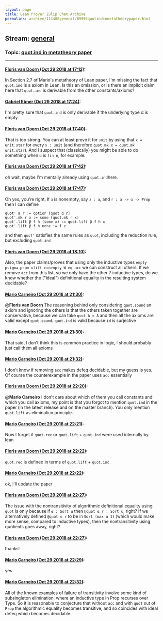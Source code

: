 ```yaml
---
layout: page
title: Lean Prover Zulip Chat Archive 
permalink: archive/113488general/89956quotindinmetatheorypaper.html
---
```


## Stream: [general](index.html)
### Topic: [quot.ind in metatheory paper](89956quotindinmetatheorypaper.html)

---

#### [Floris van Doorn (Oct 29 2018 at 17:12)](https://leanprover.zulipchat.com/#narrow/stream/113488-general/topic/quot.ind%20in%20metatheory%20paper/near/136716513):
In Section 2.7 of Mario's metatheory of Lean paper, I'm missing the fact that `quot.ind` is a axiom in Lean. Is this an omission, or is there an implicit claim here that `quot.ind` is derivable from the other constants/axioms?

#### [Gabriel Ebner (Oct 29 2018 at 17:24)](https://leanprover.zulipchat.com/#narrow/stream/113488-general/topic/quot.ind%20in%20metatheory%20paper/near/136717438):
I'm pretty sure that `quot.ind` is only derivable if the underlying type α is empty.

#### [Floris van Doorn (Oct 29 2018 at 17:40)](https://leanprover.zulipchat.com/#narrow/stream/113488-general/topic/quot.ind%20in%20metatheory%20paper/near/136718421):
That is too strong. You can at least prove it for `unit` by using that `x = unit.star` for every `x : unit` (and therefore `quot.mk x = quot.mk unit.star`). And I suspect that (classically) you might be able to do something when `α` is `fin n`, for example.

#### [Floris van Doorn (Oct 29 2018 at 17:42)](https://leanprover.zulipchat.com/#narrow/stream/113488-general/topic/quot.ind%20in%20metatheory%20paper/near/136718605):
oh wait, maybe I'm mentally already using `quot.ind`here.

#### [Floris van Doorn (Oct 29 2018 at 17:47)](https://leanprover.zulipchat.com/#narrow/stream/113488-general/topic/quot.ind%20in%20metatheory%20paper/near/136718915):
Oh yes, you're right. If `α` is nonempty, say `z : α`, and `r : α -> α -> Prop` then I can define 
```
quot' α r := option (quot α r) 
quot'.mk r x := some (quot.mk r x)
quot'.lift β f h (some x) := quot.lift β f h x
quot'.lift β f h none := f z
```
and then `quot'` satisfies the same rules as `quot`, including the reduction rule, but excluding `quot.ind`

#### [Floris van Doorn (Oct 29 2018 at 18:10)](https://leanprover.zulipchat.com/#narrow/stream/113488-general/topic/quot.ind%20in%20metatheory%20paper/near/136720482):
Also, the paper claims/proves that using only the inductive types `empty psigma psum ulift nonempty W eq acc` we can construct all others. If we remove `acc` from this list, so we only have the other 7 inductive types, do we know whether the ("ideal") definitional equality in the resulting system decidable?

#### [Mario Carneiro (Oct 29 2018 at 21:30)](https://leanprover.zulipchat.com/#narrow/stream/113488-general/topic/quot.ind%20in%20metatheory%20paper/near/136733168):
@**Floris van Doorn** The reasoning behind only considering `quot.sound` an axiom and ignoring the others is that the others taken together are conservative, because we can take `quot A = A` and then all the axioms are valid except `quot.sound`. `quot.ind` is valid because `id` is surjective

#### [Mario Carneiro (Oct 29 2018 at 21:30)](https://leanprover.zulipchat.com/#narrow/stream/113488-general/topic/quot.ind%20in%20metatheory%20paper/near/136733213):
That said, I don't think this is common practice in logic, I should probably just call them all axioms

#### [Mario Carneiro (Oct 29 2018 at 21:32)](https://leanprover.zulipchat.com/#narrow/stream/113488-general/topic/quot.ind%20in%20metatheory%20paper/near/136733320):
I don't know if removing `acc` makes defeq decidable, but my guess is yes. Of course the counterexample in the paper uses `acc` essentially

#### [Floris van Doorn (Oct 29 2018 at 22:20)](https://leanprover.zulipchat.com/#narrow/stream/113488-general/topic/quot.ind%20in%20metatheory%20paper/near/136736293):
@**Mario Carneiro** I don't care about which of them you call constants and which you call axioms, my point is that you forgot to mention `quot.ind` in the paper (in the latest release and on the master branch). You only mention `quot.lift` as elimination principle.

#### [Mario Carneiro (Oct 29 2018 at 22:21)](https://leanprover.zulipchat.com/#narrow/stream/113488-general/topic/quot.ind%20in%20metatheory%20paper/near/136736324):
Now I forget if `quot.rec` or `quot.lift` + `quot.ind` were used internally by lean

#### [Floris van Doorn (Oct 29 2018 at 22:22)](https://leanprover.zulipchat.com/#narrow/stream/113488-general/topic/quot.ind%20in%20metatheory%20paper/near/136736397):
`quot.rec` is defined in terms of `quot.lift` + `quot.ind`.

#### [Mario Carneiro (Oct 29 2018 at 22:22)](https://leanprover.zulipchat.com/#narrow/stream/113488-general/topic/quot.ind%20in%20metatheory%20paper/near/136736414):
ok, I'll update the paper

#### [Floris van Doorn (Oct 29 2018 at 22:27)](https://leanprover.zulipchat.com/#narrow/stream/113488-general/topic/quot.ind%20in%20metatheory%20paper/near/136736688):
The issue with the nontransitivity of algorithmic definitional equality using `quot` is only because if `α : Sort u` then `@quot α r : Sort u`, right? If we alternatively defined `@quot α r` to be in `Sort (max u 1)` (which would make more sense, compared to inductive types), then the nontransitivity using quotients goes away, right?

#### [Floris van Doorn (Oct 29 2018 at 22:27)](https://leanprover.zulipchat.com/#narrow/stream/113488-general/topic/quot.ind%20in%20metatheory%20paper/near/136736701):
thanks!

#### [Mario Carneiro (Oct 29 2018 at 22:29)](https://leanprover.zulipchat.com/#narrow/stream/113488-general/topic/quot.ind%20in%20metatheory%20paper/near/136736801):
yes

#### [Mario Carneiro (Oct 29 2018 at 22:32)](https://leanprover.zulipchat.com/#narrow/stream/113488-general/topic/quot.ind%20in%20metatheory%20paper/near/136737064):
All of the known examples of failure of transitivity involve some kind of subsingleton elimination, where an inductive type in Prop recurses over Type. So it is reasonable to conjecture that without `acc` and with `quot` out of `Prop` the algorithmic equality becomes transitive, and so coincides with ideal defeq which becomes decidable.

